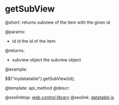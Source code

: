 getSubView
=============

@short:
	returns subview of the item with the given id

@params:

- id		id			the id of the item

@returns:

- subview		object			the subview object 

@example:

$$("mydatatable").getSubView(id);

@template:	api_method
@descr:



@seolinktop: [web control library](https://webix.com)
@seolink: [datatable js](https://webix.com/widget/datatable/)